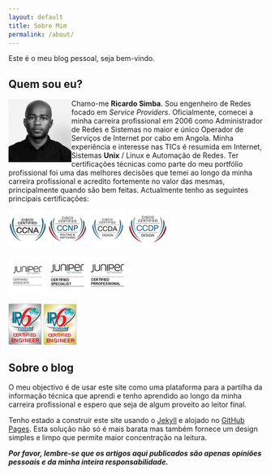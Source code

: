 ```yaml
---
layout: default
title: Sobre Mim
permalink: /about/
---
```


Este é o meu blog pessoal, seja bem-vindo.

## Quem sou eu?


<img align="left" src="/assets/rs.jpg">

Chamo-me **Ricardo Simba**. Sou engenheiro de Redes focado em *Service Providers*. Oficialmente, comecei a minha carreira profissional em 2006 como Administrador de Redes e Sistemas no maior e único Operador de Serviços de Internet por cabo em Angola. Minha experiência e interesse nas TICs é resumida em Internet, Sistemas **Unix** / Linux e Automação de Redes. Ter certificações técnicas como parte do meu portfólio profissional foi uma das melhores decisões que temei ao longo da minha carreira profissional e acredito fortemente no valor das mesmas, principalmente quando são bem feitas. Actualmente tenho as seguintes principais certificações:

<img src="/assets/ccna_sm.jpg" class="align-center">
<img src="/assets/ccnp_rs.jpg" class="align-center">
<img src="/assets/ccda.jpg" class="align-center">
<img src="/assets/ccdp.jpg" class="align-center">
<p> </p>
<img src="/assets/jncia.jpg" class="align=left"</p>
<img src="/assets/jncis.jpg" class="align=center" </p>
<img src="/assets/jncip.jpg" class="align=center"</p>
<p> </p>
<img src="/assets/cesilver.jpg" class="align=center"</p>
<img src="/assets/cegold.jpg" class="align=center"</p>




## Sobre o blog

O meu objectivo é de usar este site como uma plataforma para a partilha da informação técnica que aprendi e tenho aprendido ao longo da minha carreira profissional e espero que seja de algum proveito ao leitor final.

Tenho estado a construir este site usando o [Jekyll](https://jekyllrb.com/) e alojado no [GitHub Pages](https://pages.github.com). Esta solução não só é mais barata mas também fornece um design simples e limpo que permite maior concentração na leitura.



***Por favor, lembre-se que os artigos aqui publicados são apenas opiniões pessoais e da minha inteira responsabilidade.***
